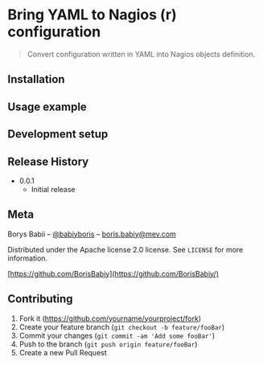 # Bring YAML to Nagios (r) configuration
> Convert configuration written in YAML into Nagios objects definition.

## Installation


## Usage example


## Development setup


## Release History


* 0.0.1
    * Initial release


## Meta

Borys Babii – [@babiyboris](https://twitter.com/babiyboris) – boris.babiy@mev.com

Distributed under the Apache license 2.0 license. See ``LICENSE`` for more information.

[https://github.com/BorisBabiy](https://github.com/BorisBabiy/)

## Contributing

1. Fork it (<https://github.com/yourname/yourproject/fork>)
2. Create your feature branch (`git checkout -b feature/fooBar`)
3. Commit your changes (`git commit -am 'Add some fooBar'`)
4. Push to the branch (`git push origin feature/fooBar`)
5. Create a new Pull Request

[travis-image]: https://img.shields.io/travis/BorisBabiy/nagios-yaml/master.svg?style=flat-square
[travis-url]: https://travis-ci.org/BorisBabiy/nagios-yaml
[wiki]: https://github.com/BorisBabiy/nagios-yaml/wiki
